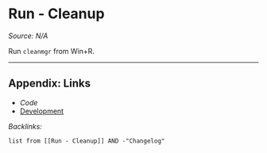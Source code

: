 # Run - Cleanup

*Source: N/A*

Run `cleanmgr` from Win+R.

---

## Appendix: Links

* *Code*
* [Development](../../../MOCs/Development.md)

*Backlinks:*

````dataview
list from [[Run - Cleanup]] AND -"Changelog"
````
